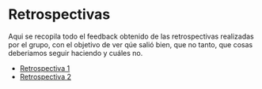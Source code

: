 # Retrospectivas

Aqui se recopila todo el feedback obtenido de las retrospectivas realizadas por el grupo, con el objetivo de ver qúe salió bien, que no tanto, que cosas deberiamos seguir haciendo y cuáles no.

- [Retrospectiva 1](./retrospectiva1.md) <br />
- [Retrospectiva 2](./retrospectiva2.md) <br />
